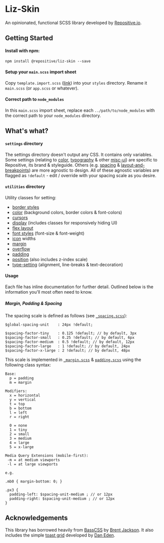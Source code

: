 # Liz-Skin

An opinionated, functional SCSS library developed by [Repositive.io](https://repositive.io/). 

## Getting Started

#### Install with npm:

`npm install @repositive/liz-skin --save`

#### Setup your `main.scss` import sheet

Copy `template.import.scss` ([link](https://github.com/repositive/liz-skin/blob/master/template.import.scss)) into your `styles` directory. Rename it `main.scss` (or `app.scss` or whatever).

#### Correct path to `node_modules`

In this `main.scss` import sheet, replace each `../path/to/node_modules` with the correct path to your `node_modules` directory.

## What's what?

#### `settings` directory

The settings directory doesn't output any CSS. It contains only variables. Some settings (relating to [color](https://github.com/repositive/liz-skin/blob/master/settings/_color.scss), [typography](https://github.com/repositive/liz-skin/blob/master/settings/_typography.scss) & other [misc-ui](https://github.com/repositive/liz-skin/blob/master/settings/_misc-ui.scss)) are specific to Repositive, its brand & styleguide. Others (e.g. [spacing](https://github.com/repositive/liz-skin/blob/master/settings/_spacing.scss) & [layout-and-breakpoints](https://github.com/repositive/liz-skin/blob/master/settings/_layout-and-breakpoints.scss)) are more agnostic to design. All of these agnostic variables are flagged as `!default` - edit / override with your spacing scale as you desire.



#### `utilities` directory

Utility classes for setting:

* [border styles](https://github.com/repositive/liz-skin/blob/master/utilities/_border.scss)
* [color](https://github.com/repositive/liz-skin/blob/master/utilities/_color.scss) (background colors, border colors & font-colors)
* [cursors](https://github.com/repositive/liz-skin/blob/master/utilities/_cursor.scss)
* [display](https://github.com/repositive/liz-skin/blob/master/utilities/_display.scss) (includes classes for responsively hiding UI)
* [flex layout](https://github.com/repositive/liz-skin/blob/master/utilities/_flex.scss)
* [font styles](https://github.com/repositive/liz-skin/blob/master/utilities/_font-styles.scss) (font-size & font-weight)
* [icon](https://github.com/repositive/liz-skin/blob/master/utilities/_icon.scss) widths
* [margin](https://github.com/repositive/liz-skin/blob/master/utilities/_margin.scss)
* [overflow](https://github.com/repositive/liz-skin/blob/master/utilities/_overflow.scss)
* [padding](https://github.com/repositive/liz-skin/blob/master/utilities/_padding.scss)
* [position](https://github.com/repositive/liz-skin/blob/master/utilities/_position.scss) (also includes z-index scale)
* [type-setting](https://github.com/repositive/liz-skin/blob/master/utilities/_type-setting.scss) (alignment, line-breaks & text-decoration)

#### Usage

Each file has inline documentation for further detail. Outlined below is the information you'll most often need to know.

##### Margin, Padding & Spacing

The spacing scale is defined as follows (see [`_spacing.scss`](https://github.com/repositive/liz-skin/blob/master/settings/_spacing.scss)):

```
$global-spacing-unit    : 24px !default;

$spacing-factor-tiny    : 0.125 !default; // by default, 3px
$spacing-factor-small   : 0.25 !default; // by default, 6px
$spacing-factor-medium  : 0.5 !default; // by default, 12px
$spacing-factor-large   : 1 !default; // by default, 24px
$spacing-factor-x-large : 2 !default; // by default, 48px
```

This scale is implemented in [`_margin.scss`](https://github.com/repositive/liz-skin/blob/master/utilities/_margin.scss) & [`padding.scss`](https://github.com/repositive/liz-skin/blob/master/utilities/_padding.scss) using the following class syntax:

```
Base:
  p = padding
  m = margin
 
Modifiers:
  x = horizontal
  y = vertical
  t = top
  b = bottom
  l = left
  r = right
   
  0 = none
  1 = tiny
  2 = small
  3 = medium
  4 = large
  5 = x-large
    
Media Query Extensions (mobile-first):
 -m = at medium viewports
 -l = at large viewports
   
e.g. 

.mb0 { margin-bottom: 0; }

.px3 { 
  padding-left: $spacing-unit-medium ; // or 12px
  padding-right: $spacing-unit-medium ; // or 12px
}

```

## Acknowledgements

This library has borrowed heavily from [BassCSS](http://basscss.com/) by [Brent Jackson](http://jxnblk.com/). It also includes the simple [toast grid](https://daneden.github.io/Toast/) developed by [Dan Eden](https://daneden.me/).
